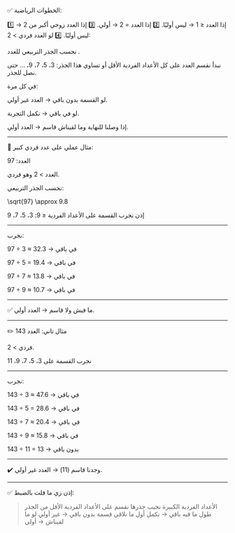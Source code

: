 

✅ الخطوات الرياضية:

1️⃣ إذا العدد ≤ 1 → ليس أوليًا.
2️⃣ إذا العدد = 2 → أولي.
3️⃣ إذا العدد زوجي أكبر من 2 → ليس أوليًا.
4️⃣ لو العدد فردي > 2:

نحسب الجذر التربيعي للعدد .

نبدأ نقسم العدد على كل الأعداد الفردية الأقل أو تساوي هذا الجذر: 3، 5، 7، 9، … حتى نصل للجذر.

في كل مرة:

لو القسمة بدون باقي → العدد غير أولي.

لو في باقي → نكمل التجربة.


إذا وصلنا للنهاية وما لقيناش قاسم → العدد أولي.



---

🧮 مثال عملي على عدد فردي كبير:

العدد: 97

العدد > 2 وهو فردي.

نحسب الجذر التربيعي:


\sqrt{97} \approx 9.8

إذن نجرب القسمة على الأعداد الفردية ≤ 9: 3، 5، 7، 9


---

نجرب:

97 ÷ 3 ≈ 32.3 → في باقي

97 ÷ 5 = 19.4 → في باقي

97 ÷ 7 ≈ 13.8 → في باقي

97 ÷ 9 ≈ 10.7 → في باقي



---

✅ ما فيش ولا قاسم → العدد أولي.


---

✏️ مثال تاني: العدد 143

فردي > 2.



نجرب القسمة على 3، 5، 7، 9، 11



---

نجرب:

143 ÷ 3 ≈ 47.6 → في باقي

143 ÷ 5 = 28.6 → في باقي

143 ÷ 7 ≈ 20.4 → في باقي

143 ÷ 9 ≈ 15.8 → في باقي

143 ÷ 11 = 13 → بدون باقي



---

✔️ وجدنا قاسم (11) → العدد غير أولي.


---

✅ إذن زي ما قلت بالضبط:

> الأعداد الفردية الكبيرة
نجيب جذرها
نقسم على الأعداد الفردية الأقل من الجذر
طول ما فيه باقي → نكمل
أول ما نلاقي قسمة بدون باقي → غير أولي
لو ما لقيناش → أولي





